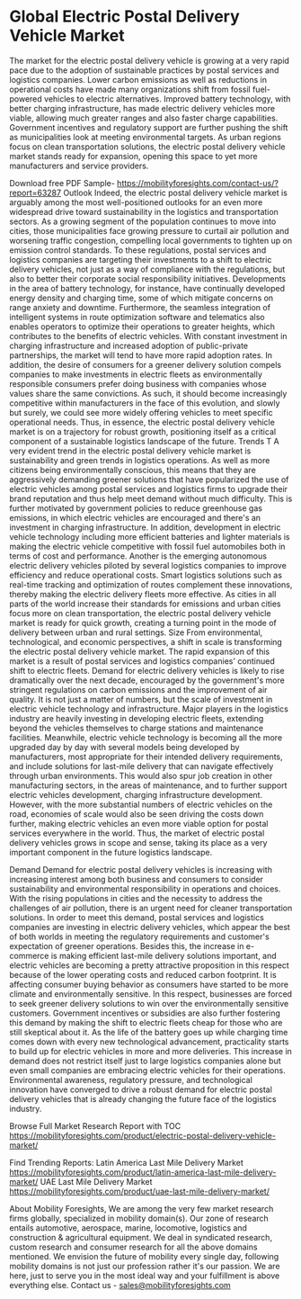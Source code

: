 # Global Electric Postal Delivery Vehicle Market
The market for the electric postal delivery vehicle is growing at a very rapid pace due to the adoption of sustainable practices by postal services and logistics companies. Lower carbon emissions as well as reductions in operational costs have made many organizations shift from fossil fuel-powered vehicles to electric alternatives. Improved battery technology, with better charging infrastructure, has made electric delivery vehicles more viable, allowing much greater ranges and also faster charge capabilities. Government incentives and regulatory support are further pushing the shift as municipalities look at meeting environmental targets. As urban regions focus on clean transportation solutions, the electric postal delivery vehicle market stands ready for expansion, opening this space to yet more manufacturers and service providers.

Download free PDF Sample- https://mobilityforesights.com/contact-us/?report=63287
Outlook
Indeed, the electric postal delivery vehicle market is arguably among the most well-positioned outlooks for an even more widespread drive toward sustainability in the logistics and transportation sectors. As a growing segment of the population continues to move into cities, those municipalities face growing pressure to curtail air pollution and worsening traffic congestion, compelling local governments to tighten up on emission control standards. To these regulations, postal services and logistics companies are targeting their investments to a shift to electric delivery vehicles, not just as a way of compliance with the regulations, but also to better their corporate social responsibility initiatives. Developments in the area of battery technology, for instance, have continually developed energy density and charging time, some of which mitigate concerns on range anxiety and downtime. Furthermore, the seamless integration of intelligent systems in route optimization software and telematics also enables operators to optimize their operations to greater heights, which contributes to the benefits of electric vehicles. With constant investment in charging infrastructure and increased adoption of public-private partnerships, the market will tend to have more rapid adoption rates. In addition, the desire of consumers for a greener delivery solution compels companies to make investments in electric fleets as environmentally responsible consumers prefer doing business with companies whose values share the same convictions. As such, it should become increasingly competitive within manufacturers in the face of this evolution, and slowly but surely, we could see more widely offering vehicles to meet specific operational needs. Thus, in essence, the electric postal delivery vehicle market is on a trajectory for robust growth, positioning itself as a critical component of a sustainable logistics landscape of the future.
Trends
T A very evident trend in the electric postal delivery vehicle market is sustainability and green trends in logistics operations. As well as more citizens being environmentally conscious, this means that they are aggressively demanding greener solutions that have popularized the use of electric vehicles among postal services and logistics firms to upgrade their brand reputation and thus help meet demand without much difficulty. This is further motivated by government policies to reduce greenhouse gas emissions, in which electric vehicles are encouraged and there's an investment in charging infrastructure. In addition, development in electric vehicle technology including more efficient batteries and lighter materials is making the electric vehicle competitive with fossil fuel automobiles both in terms of cost and performance. Another is the emerging autonomous electric delivery vehicles piloted by several logistics companies to improve efficiency and reduce operational costs. Smart logistics solutions such as real-time tracking and optimization of routes complement these innovations, thereby making the electric delivery fleets more effective. As cities in all parts of the world increase their standards for emissions and urban cities focus more on clean transportation, the electric postal delivery vehicle market is ready for quick growth, creating a turning point in the mode of delivery between urban and rural settings.
Size
From environmental, technological, and economic perspectives, a shift in scale is transforming the electric postal delivery vehicle market. The rapid expansion of this market is a result of postal services and logistics companies' continued shift to electric fleets. Demand for electric delivery vehicles is likely to rise dramatically over the next decade, encouraged by the government's more stringent regulations on carbon emissions and the improvement of air quality. It is not just a matter of numbers, but the scale of investment in electric vehicle technology and infrastructure. Major players in the logistics industry are heavily investing in developing electric fleets, extending beyond the vehicles themselves to charge stations and maintenance facilities. Meanwhile, electric vehicle technology is becoming all the more upgraded day by day with several models being developed by manufacturers, most appropriate for their intended delivery requirements, and include solutions for last-mile delivery that can navigate effectively through urban environments. This would also spur job creation in other manufacturing sectors, in the areas of maintenance, and to further support electric vehicles development, charging infrastructure development. However, with the more substantial numbers of electric vehicles on the road, economies of scale would also be seen driving the costs down further, making electric vehicles an even more viable option for postal services everywhere in the world. Thus, the market of electric postal delivery vehicles grows in scope and sense, taking its place as a very important component in the future logistics landscape.

Demand 
Demand for electric postal delivery vehicles is increasing with increasing interest among both business and consumers to consider sustainability and environmental responsibility in operations and choices. With the rising populations in cities and the necessity to address the challenges of air pollution, there is an urgent need for cleaner transportation solutions. In order to meet this demand, postal services and logistics companies are investing in electric delivery vehicles, which appear the best of both worlds in meeting the regulatory requirements and customer's expectation of greener operations. Besides this, the increase in e-commerce is making efficient last-mile delivery solutions important, and electric vehicles are becoming a pretty attractive proposition in this respect because of the lower operating costs and reduced carbon footprint. It is affecting consumer buying behavior as consumers have started to be more climate and environmentally sensitive. In this respect, businesses are forced to seek greener delivery solutions to win over the environmentally sensitive customers. Government incentives or subsidies are also further fostering this demand by making the shift to electric fleets cheap for those who are still skeptical about it. As the life of the battery goes up while charging time comes down with every new technological advancement, practicality starts to build up for electric vehicles in more and more deliveries. This increase in demand does not restrict itself just to large logistics companies alone but even small companies are embracing electric vehicles for their operations. Environmental awareness, regulatory pressure, and technological innovation have converged to drive a robust demand for electric postal delivery vehicles that is already changing the future face of the logistics industry.


Browse Full Market Research Report with TOC 
https://mobilityforesights.com/product/electric-postal-delivery-vehicle-market/

Find Trending Reports:
Latin America Last Mile Delivery Market 
https://mobilityforesights.com/product/latin-america-last-mile-delivery-market/
UAE Last Mile Delivery Market
https://mobilityforesights.com/product/uae-last-mile-delivery-market/


About Mobility Foresights,
We are among the very few market research firms globally, specialized in mobility domain(s). Our zone of research entails automotive, aerospace, marine, locomotive, logistics and construction & agricultural equipment. We deal in syndicated research, custom research and consumer research for all the above domains mentioned.
We envision the future of mobility every single day, following mobility domains is not just our profession rather it's our passion. We are here, just to serve you in the most ideal way and your fulfillment is above everything else. Contact us -  sales@mobilityforesights.com 


